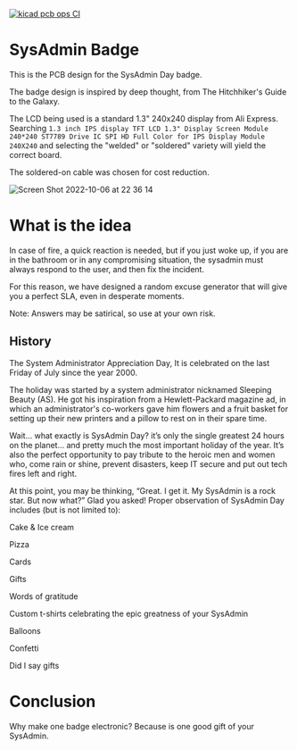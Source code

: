 [![kicad pcb ops CI](https://github.com/kairotronix/kt_sysadminBadge/actions/workflows/kicad-build.yml/badge.svg)](https://github.com/kairotronix/kt_sysadminBadge/actions/workflows/kicad-build.yml)

# SysAdmin Badge

This is the PCB design for the SysAdmin Day badge.

The badge design is inspired by deep thought, from The Hitchhiker's Guide to the Galaxy.

The LCD being used is a standard 1.3" 240x240 display from Ali Express. Searching `1.3 inch IPS display TFT LCD 1.3" Display Screen Module 240*240 ST7789 Drive IC SPI HD Full Color for IPS Display Module 240X240` and selecting the "welded" or "soldered" variety will yield the correct board. 

The soldered-on cable was chosen for cost reduction.

![Screen Shot 2022-10-06 at 22 36 14](https://user-images.githubusercontent.com/11863533/194462699-f6acb1cd-c8c2-43a3-a21d-cc2c588a0c68.png)

# What is the idea
In case of fire, a quick reaction is needed, but if you just woke up, if you are in the bathroom or in any compromising situation, the sysadmin must always respond to the user, and then fix the incident.

For this reason, we have designed a random excuse generator that will give you a perfect SLA, even in desperate moments.

Note: Answers may be satirical, so use at your own risk. 

## History
The System Administrator Appreciation Day, It is celebrated on the last Friday of July since the year 2000.

The holiday was started by a system administrator nicknamed Sleeping Beauty (AS). He got his inspiration from a Hewlett-Packard magazine ad, in which an administrator's co-workers gave him flowers and a fruit basket for setting up their new printers and a pillow to rest on in their spare time.

Wait… what exactly is SysAdmin Day? it’s only the single greatest 24 hours on the planet… and pretty much the most important holiday of the year. It’s also the perfect opportunity to pay tribute to the heroic men and women who, come rain or shine, prevent disasters, keep IT secure and put out tech fires left and right.

At this point, you may be thinking, “Great. I get it. My SysAdmin is a rock star. But now what?” Glad you asked! Proper observation of SysAdmin Day includes (but is not limited to):

Cake & Ice cream

Pizza

Cards

Gifts

Words of gratitude

Custom t-shirts celebrating the epic greatness of your SysAdmin

Balloons

Confetti

Did I say gifts

# Conclusion
Why make one badge electronic? Because is one good gift of your SysAdmin.
